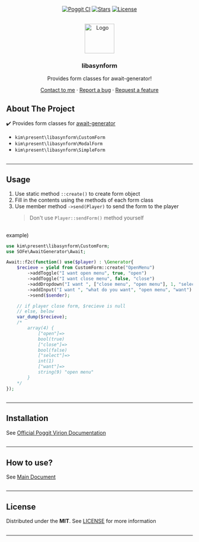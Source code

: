 <!-- PROJECT BADGES -->
<div align="center">

[![Poggit CI][poggit-ci-badge]][poggit-ci-url]
[![Stars][stars-badge]][stars-url]
[![License][license-badge]][license-url]

</div>


<!-- PROJECT LOGO -->
<br />
<div align="center">
  <img src="https://raw.githubusercontent.com/presentkim-pm/libasynform/main/assets/icon.png" alt="Logo" width="80" height="80"/>
  <h3>libasynform</h3>
  <p align="center">
    Provides form classes for await-generator!

[Contact to me][author-discord] · [Report a bug][issues-url] · [Request a feature][issues-url]

  </p>
</div>


<!-- ABOUT THE PROJECT -->

## About The Project

:heavy_check_mark: Provides form classes for [await-generator](https://github.com/SOF3/await-generator)

- `kim\present\libasynform\CustomForm`
- `kim\present\libasynform\ModalForm`
- `kim\present\libasynform\SimpleForm`

##

-----

## Usage

1. Use static method `::create()` to create form object
2. Fill in the contents using the methods of each form class
3. Use member method `->send(Player)` to send the form to the player
   > Don't use `Player::sendForm()` method yourself

##

example)

````php
use kim\present\libasynform\CustomForm;
use SOFe\AwaitGenerator\Await;

Await::f2c(function() use($player) : \Generator{
    $recieve = yield from CustomForm::create("OpenMenu")
        ->addToggle("I want open menu", true, "open")
        ->addToggle("I want close menu", false, "close")
        ->addDropdown("I want ", ["close menu", "open menu"], 1, "select")
        ->addInput("I want ", "what do you want", "open menu", "want")
        ->send($sender);

    // if player close form, $recieve is null
    // else, below
    var_dump($recieve);
    /*
        array(4) {
            ["open"]=>
            bool(true)
            ["close"]=>
            bool(false)
            ["select"]=>
            int(1)
            ["want"]=>
            string(9) "open menu"
        }
    */
});
````

##

-----

## Installation

See [Official Poggit Virion Documentation](https://github.com/poggit/support/blob/master/virion.md)

##

-----

## How to use?

See [Main Document](https://github.com/presentkim-pm/libasynform/blob/main/docs/README.md)

##

-----

## License

Distributed under the **MIT**. See [LICENSE][license-url] for more information

##

-----

[author-discord]: https://discordapp.com/users/345772340279508993

[poggit-ci-badge]: https://poggit.pmmp.io/ci.shield/presentkim-pm/libasynform/libasynform?style=for-the-badge

[poggit-version-badge]: https://poggit.pmmp.io/shield.api/libasynform?style=for-the-badge

[poggit-downloads-badge]: https://poggit.pmmp.io/shield.dl.total/libasynform?style=for-the-badge

[version-badge]: https://img.shields.io/github/v/release/presentkim-pm/libasynform?display_name=tag&style=for-the-badge&label=VERSION

[release-badge]: https://img.shields.io/github/downloads/presentkim-pm/libasynform/total?style=for-the-badge&label=GITHUB%20

[stars-badge]: https://img.shields.io/github/stars/presentkim-pm/libasynform.svg?style=for-the-badge

[license-badge]: https://img.shields.io/github/license/presentkim-pm/libasynform.svg?style=for-the-badge

[poggit-ci-url]: https://poggit.pmmp.io/ci/presentkim-pm/libasynform/libasynform

[poggit-release-url]: https://poggit.pmmp.io/p/libasynform

[stars-url]: https://github.com/presentkim-pm/libasynform/stargazers

[releases-url]: https://github.com/presentkim-pm/libasynform/releases

[issues-url]: https://github.com/presentkim-pm/libasynform/issues

[license-url]: https://github.com/presentkim-pm/libasynform/blob/main/LICENSE

[project-icon]: https://raw.githubusercontent.com/presentkim-pm/libasynform/main/assets/icon.png

[project-preview]: https://raw.githubusercontent.com/presentkim-pm/libasynform/main/assets/preview.gif
